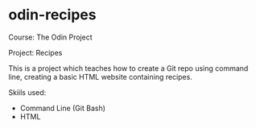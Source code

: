 # odin-recipes

Course: The Odin Project

Project: Recipes

This is a project which teaches how to create a Git repo using command line, creating a basic HTML website containing recipes.

Skiils used:

- Command Line (Git Bash)
- HTML
